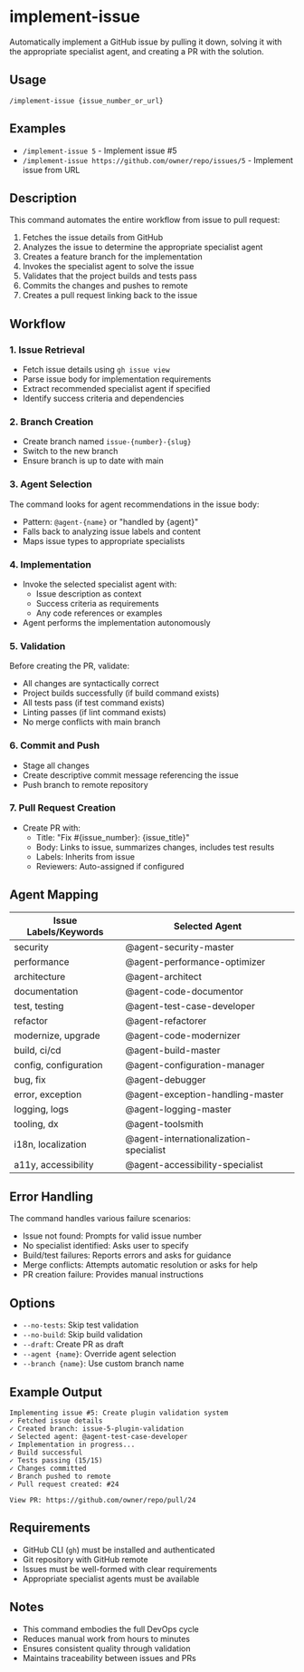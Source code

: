# implement-issue

Automatically implement a GitHub issue by pulling it down, solving it with the appropriate specialist agent, and creating a PR with the solution.

## Usage
```
/implement-issue {issue_number_or_url}
```

## Examples
- `/implement-issue 5` - Implement issue #5
- `/implement-issue https://github.com/owner/repo/issues/5` - Implement issue from URL

## Description
This command automates the entire workflow from issue to pull request:
1. Fetches the issue details from GitHub
2. Analyzes the issue to determine the appropriate specialist agent
3. Creates a feature branch for the implementation
4. Invokes the specialist agent to solve the issue
5. Validates that the project builds and tests pass
6. Commits the changes and pushes to remote
7. Creates a pull request linking back to the issue

## Workflow

### 1. Issue Retrieval
- Fetch issue details using `gh issue view`
- Parse issue body for implementation requirements
- Extract recommended specialist agent if specified
- Identify success criteria and dependencies

### 2. Branch Creation
- Create branch named `issue-{number}-{slug}`
- Switch to the new branch
- Ensure branch is up to date with main

### 3. Agent Selection
The command looks for agent recommendations in the issue body:
- Pattern: `@agent-{name}` or "handled by {agent}"
- Falls back to analyzing issue labels and content
- Maps issue types to appropriate specialists

### 4. Implementation
- Invoke the selected specialist agent with:
  - Issue description as context
  - Success criteria as requirements
  - Any code references or examples
- Agent performs the implementation autonomously

### 5. Validation
Before creating the PR, validate:
- All changes are syntactically correct
- Project builds successfully (if build command exists)
- All tests pass (if test command exists)
- Linting passes (if lint command exists)
- No merge conflicts with main branch

### 6. Commit and Push
- Stage all changes
- Create descriptive commit message referencing the issue
- Push branch to remote repository

### 7. Pull Request Creation
- Create PR with:
  - Title: "Fix #{issue_number}: {issue_title}"
  - Body: Links to issue, summarizes changes, includes test results
  - Labels: Inherits from issue
  - Reviewers: Auto-assigned if configured

## Agent Mapping

| Issue Labels/Keywords | Selected Agent |
|----------------------|----------------|
| security | @agent-security-master |
| performance | @agent-performance-optimizer |
| architecture | @agent-architect |
| documentation | @agent-code-documentor |
| test, testing | @agent-test-case-developer |
| refactor | @agent-refactorer |
| modernize, upgrade | @agent-code-modernizer |
| build, ci/cd | @agent-build-master |
| config, configuration | @agent-configuration-manager |
| bug, fix | @agent-debugger |
| error, exception | @agent-exception-handling-master |
| logging, logs | @agent-logging-master |
| tooling, dx | @agent-toolsmith |
| i18n, localization | @agent-internationalization-specialist |
| a11y, accessibility | @agent-accessibility-specialist |

## Error Handling

The command handles various failure scenarios:
- Issue not found: Prompts for valid issue number
- No specialist identified: Asks user to specify
- Build/test failures: Reports errors and asks for guidance
- Merge conflicts: Attempts automatic resolution or asks for help
- PR creation failure: Provides manual instructions

## Options

- `--no-tests`: Skip test validation
- `--no-build`: Skip build validation
- `--draft`: Create PR as draft
- `--agent {name}`: Override agent selection
- `--branch {name}`: Use custom branch name

## Example Output

```
Implementing issue #5: Create plugin validation system
✓ Fetched issue details
✓ Created branch: issue-5-plugin-validation
✓ Selected agent: @agent-test-case-developer
✓ Implementation in progress...
✓ Build successful
✓ Tests passing (15/15)
✓ Changes committed
✓ Branch pushed to remote
✓ Pull request created: #24

View PR: https://github.com/owner/repo/pull/24
```

## Requirements
- GitHub CLI (`gh`) must be installed and authenticated
- Git repository with GitHub remote
- Issues must be well-formed with clear requirements
- Appropriate specialist agents must be available

## Notes
- This command embodies the full DevOps cycle
- Reduces manual work from hours to minutes
- Ensures consistent quality through validation
- Maintains traceability between issues and PRs